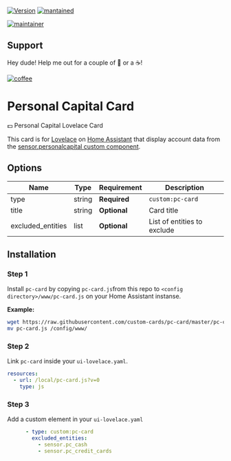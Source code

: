 

[![Version](https://img.shields.io/badge/version-0.0.1-green.svg?style=for-the-badge)](#) [![mantained](https://img.shields.io/maintenance/yes/2019.svg?style=for-the-badge)](#)

[![maintainer](https://img.shields.io/badge/maintainer-Ian%20Richardson%20%40iantrich-blue.svg?style=for-the-badge)](#)

## Support
Hey dude! Help me out for a couple of :beers: or a :coffee:!

[![coffee](https://www.buymeacoffee.com/assets/img/custom_images/black_img.png)](https://www.buymeacoffee.com/zJtVxUAgH)

# Personal Capital Card
💵 Personal Capital Lovelace Card

This card is for [Lovelace](https://www.home-assistant.io/lovelace) on [Home Assistant](https://www.home-assistant.io/) that display account data from the [sensor.personalcapital custom component](https://github.com/custom-components/sensor.personalcapital).

## Options

| Name | Type | Requirement | Description
| ---- | ---- | ------- | -----------
| type | string | **Required** | `custom:pc-card`
| title | string | **Optional** | Card title
| excluded_entities | list | **Optional** | List of entities to exclude

## Installation

### Step 1

Install `pc-card` by copying `pc-card.js`from this repo to `<config directory>/www/pc-card.js` on your Home Assistant instanse.

**Example:**

```bash
wget https://raw.githubusercontent.com/custom-cards/pc-card/master/pc-card.js
mv pc-card.js /config/www/
```

### Step 2

Link `pc-card` inside your `ui-lovelace.yaml`.

```yaml
resources:
  - url: /local/pc-card.js?v=0
    type: js
```

### Step 3

Add a custom element in your `ui-lovelace.yaml`

```yaml
      - type: custom:pc-card
        excluded_entities:
          - sensor.pc_cash
          - sensor.pc_credit_cards
```
